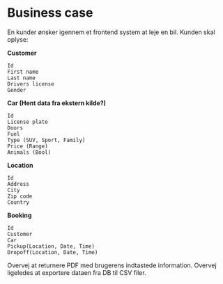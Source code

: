 # Business case

En kunder ønsker igennem et frontend system at leje en bil. Kunden skal oplyse:

**Customer**
```
Id
First name
Last name
Drivers license
Gender
```
**Car (Hent data fra ekstern kilde?)**
```
Id
License plate
Doors
Fuel
Type (SUV, Sport, Family)
Price (Range)
Animals (Bool)
```
**Location**
```
Id
Address
City
Zip code
Country
```
**Booking**
```
Id
Customer
Car
Pickup(Location, Date, Time)
Dropoff(Location, Date, Time)
```

Overvej at returnere PDF med brugerens indtastede information. Overvej ligeledes at exportere dataen fra DB til CSV filer.
